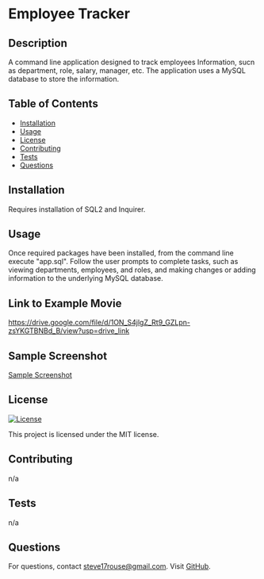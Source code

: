 # Employee Tracker

## Description
A command line application designed to track employees Information, sucn as department, role, salary, manager, etc. The application uses a MySQL database to store the information.

## Table of Contents
- [Installation](#installation)
- [Usage](#usage)
- [License](#license)
- [Contributing](#contributing)
- [Tests](#tests)
- [Questions](#questions)

## Installation
Requires installation of SQL2 and Inquirer.

## Usage
Once required packages have been installed, from the command line execute "app.sql". Follow the user prompts to complete tasks, such as viewing departments, employees, and roles, and making changes or adding information to the underlying MySQL database.


## Link to Example Movie
https://drive.google.com/file/d/1ON_S4jlgZ_Rt9_GZLpn-zsYKGTBNBd_B/view?usp=drive_link

## Sample Screenshot
[Sample Screenshot](screenshot.png)


## License
[![License](https://img.shields.io/badge/License-MIT-blue.svg)](LICENSE)

This project is licensed under the MIT license.

## Contributing
n/a


## Tests
n/a

## Questions
For questions, contact steve17rouse@gmail.com. Visit [GitHub](https://github.com/stever001).
